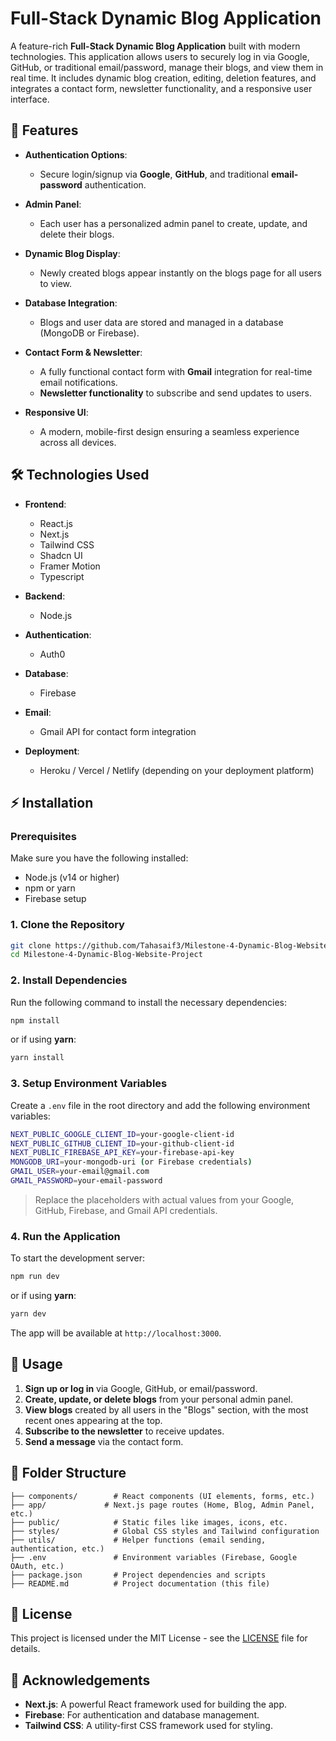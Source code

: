 # Full-Stack Dynamic Blog Application

A feature-rich **Full-Stack Dynamic Blog Application** built with modern technologies. This application allows users to securely log in via Google, GitHub, or traditional email/password, manage their blogs, and view them in real time. It includes dynamic blog creation, editing, deletion features, and integrates a contact form, newsletter functionality, and a responsive user interface. 

## 🚀 Features

- **Authentication Options**:
  - Secure login/signup via **Google**, **GitHub**, and traditional **email-password** authentication.
  
- **Admin Panel**:
  - Each user has a personalized admin panel to create, update, and delete their blogs.

- **Dynamic Blog Display**:
  - Newly created blogs appear instantly on the blogs page for all users to view.

- **Database Integration**:
  - Blogs and user data are stored and managed in a database (MongoDB or Firebase).
  
- **Contact Form & Newsletter**:
  - A fully functional contact form with **Gmail** integration for real-time email notifications.
  - **Newsletter functionality** to subscribe and send updates to users.

- **Responsive UI**:
  - A modern, mobile-first design ensuring a seamless experience across all devices.

## 🛠️ Technologies Used

- **Frontend**:
  - React.js
  - Next.js
  - Tailwind CSS
  - Shadcn UI
  - Framer Motion
  - Typescript

- **Backend**:
  - Node.js
  
- **Authentication**:
  - Auth0 

- **Database**:
  - Firebase

- **Email**:
  - Gmail API for contact form integration

- **Deployment**:
  - Heroku / Vercel / Netlify (depending on your deployment platform)

## ⚡ Installation

### Prerequisites

Make sure you have the following installed:

- Node.js (v14 or higher)
- npm or yarn
- Firebase setup

### 1. Clone the Repository

```bash
git clone https://github.com/Tahasaif3/Milestone-4-Dynamic-Blog-Website-Project.git
cd Milestone-4-Dynamic-Blog-Website-Project 
```

### 2. Install Dependencies

Run the following command to install the necessary dependencies:

```bash
npm install
```

or if using **yarn**:

```bash
yarn install
```

### 3. Setup Environment Variables

Create a `.env` file in the root directory and add the following environment variables:

```bash
NEXT_PUBLIC_GOOGLE_CLIENT_ID=your-google-client-id
NEXT_PUBLIC_GITHUB_CLIENT_ID=your-github-client-id
NEXT_PUBLIC_FIREBASE_API_KEY=your-firebase-api-key
MONGODB_URI=your-mongodb-uri (or Firebase credentials)
GMAIL_USER=your-email@gmail.com
GMAIL_PASSWORD=your-email-password
```

> Replace the placeholders with actual values from your Google, GitHub, Firebase, and Gmail API credentials.

### 4. Run the Application

To start the development server:

```bash
npm run dev
```

or if using **yarn**:

```bash
yarn dev
```

The app will be available at `http://localhost:3000`.

## 📝 Usage

1. **Sign up or log in** via Google, GitHub, or email/password.
2. **Create, update, or delete blogs** from your personal admin panel.
3. **View blogs** created by all users in the "Blogs" section, with the most recent ones appearing at the top.
4. **Subscribe to the newsletter** to receive updates.
5. **Send a message** via the contact form.

## 📂 Folder Structure

```
├── components/        # React components (UI elements, forms, etc.)
├── app/             # Next.js page routes (Home, Blog, Admin Panel, etc.)
├── public/            # Static files like images, icons, etc.
├── styles/            # Global CSS styles and Tailwind configuration
├── utils/             # Helper functions (email sending, authentication, etc.)
├── .env               # Environment variables (Firebase, Google OAuth, etc.)
├── package.json       # Project dependencies and scripts
├── README.md          # Project documentation (this file)
```

## 📄 License

This project is licensed under the MIT License - see the [LICENSE](LICENSE) file for details.

## 🤝 Acknowledgements

- **Next.js**: A powerful React framework used for building the app.
- **Firebase**: For authentication and database management.
- **Tailwind CSS**: A utility-first CSS framework used for styling.
